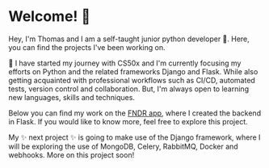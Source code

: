 # Welcome! 👋
Hey, I'm Thomas and I am a self-taught junior python developer 🌱. Here, you can find the projects I've been working on.

🌱 I have started my journey with CS50x and I'm currently focusing my efforts on Python and the related frameworks Django and Flask. While also getting acquainted with professional workflows such as CI/CD, automated tests, version control and collaboration. But, I'm always open to learning new languages, skills and techniques.

Below you can find my work on the [FNDR app](https://github.com/abczzz13/fndr_backend), where I created the backend in Flask. If you would like to know more, feel free to explore this project.

My ✨ next project ✨ is going to make use of the Django framework, where I will be exploring the use of MongoDB, Celery, RabbitMQ, Docker and webhooks. More on this project soon!

<!--
### Hi there 👋

**abczzz13/abczzz13** is a ✨ _special_ ✨ repository because its `README.md` (this file) appears on your GitHub profile.

Here are some ideas to get you started:

- 🔭 I’m currently working on ...
- 🌱 I’m currently learning ...
- 👯 I’m looking to collaborate on ...
- 🤔 I’m looking for help with ...
- 💬 Ask me about ...
- 📫 How to reach me: ...
- 😄 Pronouns: ...
- ⚡ Fun fact: ...
-->
